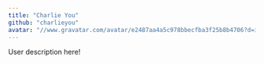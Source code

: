 ```yaml
---
title: "Charlie You"
github: "charlieyou"
avatar: "//www.gravatar.com/avatar/e2487aa4a5c978bbecfba3f25b8b4706?d=identicon"
---
```


User description here!
